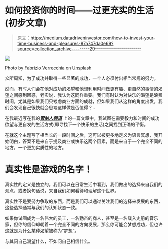 # 如何投资你的时间——过更充实的生活(初步文章)

> 原文：<https://medium.datadriveninvestor.com/how-to-invest-your-time-business-and-pleasures-87a747da0e69?source=collection_archive---------29----------------------->

![](img/eda083a092c8e72256442f7a5aa7e55f.png)

Photo by [Fabrizio Verrecchia](https://unsplash.com/@fabrizioverrecchia?utm_source=medium&utm_medium=referral) on [Unsplash](https://unsplash.com?utm_source=medium&utm_medium=referral)

众所周知，为了成功并取得一些显著的成功，一个人必须付出相当常规的努力。

然而，有时人们会在他对成功的渴望和他想利用时间做更有趣、更自然的事情的渴望之间感到困惑，老实说，我认为这同样重要。我们有时认为对快乐的渴望是浪费时间，尤其是如果我们只考虑商业方面的成就，但如果我们从这样的角度出发，我们会发现自己很快就会思考这样做是否值得？..

在我最近写在我的[***赞助人频道***](https://www.patreon.com/posts/46664087) 上的一篇文章中，我试图在需要毅力和时间的成功欲望与更自发的生活方式(即寻找下一个快乐的生活)之间找到正确的平衡。

在就这个主题写了相当长的一段时间之后，这可以被更多地定义为语言冥想，我开始明白，答案不是来自于提及商业或快乐这两个因素，而是来自于一个完全不同的地方，一个更加实质性的地方。

# 真实性是游戏的名字！

真实性的定义是独立的。我们可以在日常生活中看到，我们做出的选择来自我们的观点，或者换句话说，来自我们如何看待和理解这个世界。

真实性不是要努力争取的东西，而是我们可以通过关注我们的选择来发展的东西，这些选择通常与我们的认知状态一致。

如果你试图成为一名伟大的员工，一名勤奋的商人，甚至是一名载入史册的音乐家，但你的信仰却朝着一个完全不同的方向发展，那么你可能会梦想成功，但也许这就是为什么某种渴望被称为“梦想”。

与其问自己渴望什么，不如问自己相信什么。